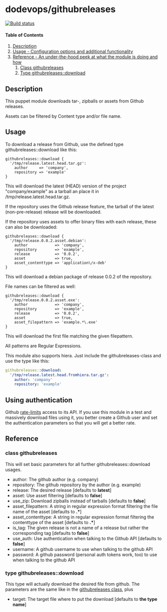# dodevops/githubreleases

[![Build status](https://img.shields.io/travis/dodevops/puppet-githubreleases.svg)](https://travis-ci.org/dodevops/puppet-githubreleases)

#### Table of Contents

1. [Description](#description)
1. [Usage - Configuration options and additional functionality](#usage)
1. [Reference - An under-the-hood peek at what the module is doing and how](#reference)
    1. [Class githubreleases](#class-githubreleases)
    1. [Type githubreleases::download](#type-githubreleasesdownload)

## Description

This puppet module downloads tar-, zipballs or assets from Github releases.

Assets can be filtered by Content type and/or file name.

## Usage

To download a release from Github, use the defined type githubreleases::download like this:

```puppet
githubreleases::download {
  '/tmp/release.latest.head.tar.gz':
    author     => 'company',
    repository => 'example'
}
```

This will download the latest (HEAD) version of the project "company/example" as a tarball
 an place it in /tmp/release.latest.head.tar.gz.

If the repository uses the Github release feature, the tarball of the
latest (non-pre-release) release will be downloaded.

If the repository uses assets to offer binary files with each release,
these can also be downloaded:

```puppet
githubreleases::download {
  '/tmp/release.0.0.2.asset.debian':
    author            => 'company',
    repository        => 'example',
    release           => '0.0.2',
    asset             => true,
    asset_contenttype => 'application\/x-deb'
}
```

This will download a debian package of release 0.0.2 of the repository.

File names can be filtered as well:

```puppet
githubreleases::download {
  '/tmp/release.0.0.2.asset.exe':
    author            => 'company',
    repository        => 'example',
    release           => '0.0.2',
    asset             => true,
    asset_filepattern => 'example.*\.exe'
}
```

This will download the first file matching the given filepattern.

All patterns are Regular Expressions.

This module also supports hiera. Just include the githubreleases-class and
use the type like this:

```yaml
githubreleases::download:
  '/tmp/release.latest.head.fromhiera.tar.gz':
    author: 'company'
    repository: 'example'
```

## Using authentication

Github [rate-limits](https://developer.github.com/v3/#rate-limiting) access
to its API. If you use this module in a test and massively download files
using it, you better create a Github user and set the authentication parameters
so that you will get a better rate.

## Reference

### class githubreleases

This will set basic parameters for all further githubreleases::download usages.

* author: The github author (e.g. company)
* repository: The github repository by the author (e.g. example)
* release: The desired release [defaults to **latest**]
* asset: Use asset filtering [defaults to **false**]
* use_zip: Download zipballs instead of tarballs [defaults to **false**]
* asset_filepattern: A string in regular expression format filtering the file name of the asset [defaults to **.\***]
* asset_contenttype: A string in regular expression format filtering the contenttype of the asset [defaults to **.\***]
* is_tag: The given release is not a name of a release but rather the corresponding tag [defaults to **false**]
* use_auth: Use authentication when talking to the Github API [defaults to **false**]
* username: A github username to use when talking to the github API
* password: A github password (personal auth tokens work, too) to use when talking to the github API

### type githubreleases::download

This type will actually download the desired file from github. The parameters are the same
like in the [githubreleases class](#class-githubreleases), plus

* target: The target file where to put the download [defaults to **the type name**]